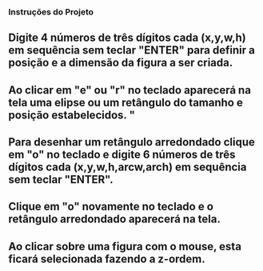 ### Instruções do Projeto
##  Digite 4 números de três dígitos cada (x,y,w,h) em sequência sem teclar "ENTER" para definir a posição e a dimensão da figura a ser criada.
## Ao clicar em "e" ou "r" no teclado aparecerá na tela uma elipse ou um retângulo do tamanho e posição estabelecidos. "
## Para desenhar um retângulo arredondado clique em "o" no teclado e digite 6 números de três dígitos cada (x,y,w,h,arcw,arch) em sequência sem teclar "ENTER".
## Clique em "o" novamente no teclado e o retângulo arredondado aparecerá na tela.
## Ao clicar sobre uma figura com o mouse, esta ficará selecionada fazendo a z-ordem.
